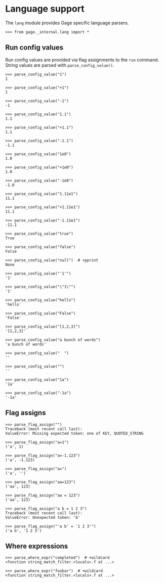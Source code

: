 # Language support

The `lang` module provides Gage specific language parsers.

    >>> from gage._internal.lang import *

## Run config values

Run config values are provided via flag assignments to the `run`
command. String values are parsed with `parse_config_value()`.

    >>> parse_config_value("1")
    1

    >>> parse_config_value("+1")
    1

    >>> parse_config_value("-1")
    -1

    >>> parse_config_value("1.1")
    1.1

    >>> parse_config_value("+1.1")
    1.1

    >>> parse_config_value("-1.1")
    -1.1

    >>> parse_config_value("1e0")
    1.0

    >>> parse_config_value("+1e0")
    1.0

    >>> parse_config_value("-1e0")
    -1.0

    >>> parse_config_value("1.11e1")
    11.1

    >>> parse_config_value("+1.11e1")
    11.1

    >>> parse_config_value("-1.11e1")
    -11.1

    >>> parse_config_value("true")
    True

    >>> parse_config_value("false")
    False

    >>> parse_config_value("null")  # +pprint
    None

    >>> parse_config_value("'1'")
    '1'

    >>> parse_config_value("\"1\"")
    '1'

    >>> parse_config_value("hello")
    'hello'

    >>> parse_config_value("False")
    'False'

    >>> parse_config_value("[1,2,3]")
    '[1,2,3]'

    >>> parse_config_value("a bunch of words")
    'a bunch of words'

    >>> parse_config_value("  ")
    ''

    >>> parse_config_value("")
    ''

    >>> parse_config_value("1a")
    '1a'

    >>> parse_config_value("-1a")
    '-1a'

## Flag assigns

    >>> parse_flag_assign("")
    Traceback (most recent call last):
    ValueError: Missing expected token: one of KEY, QUOTED_STRING

    >>> parse_flag_assign("a=1")
    ('a', 1)

    >>> parse_flag_assign("a=-1.123")
    ('a', -1.123)

    >>> parse_flag_assign("a=")
    ('a', '')

    >>> parse_flag_assign("aa=123")
    ('aa', 123)

    >>> parse_flag_assign("aa = 123")
    ('aa', 123)

    >>> parse_flag_assign("a b = 1 2 3")
    Traceback (most recent call last):
    ValueError: Unexpected token: 'b'

    >>> parse_flag_assign("'a b' = '1 2 3'")
    ('a b', '1 2 3')

## Where expressions

    >>> parse_where_expr("completed")  # +wildcard
    <function string_match_filter.<locals>.f at ...>

    >>> parse_where_expr("foobar")  # +wildcard
    <function string_match_filter.<locals>.f at ...>
